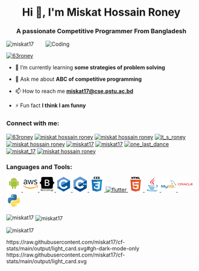 <h1 align="center">Hi 👋, I'm Miskat Hossain Roney</h1>
<h3 align="center">A passionate Competitive Programmer From Bangladesh</h3>
<img align="right" alt="Coding" width="400" src="https://camo.githubusercontent.com/d3a9f3a787ffc69aa73aa0a5cb5a29b968b823b62d80f7b589a705664dde9e2b/68747470733a2f2f7777772e627970656f706c652e636f6d2f77702d636f6e74656e742f75706c6f6164732f323031392f30332f70656f706c652d61742d776f726b2e676966">

<p align="left"> <img src="https://komarev.com/ghpvc/?username=miskat17&label=Profile%20views&color=0e75b6&style=flat" alt="miskat17" /> </p>

<p align="left"> <a href="https://twitter.com/63roney" target="blank"><img src="https://img.shields.io/twitter/follow/63roney?logo=twitter&style=for-the-badge" alt="63roney" /></a> </p>

- 🌱 I’m currently learning **some strategies of problem solving**

- 💬 Ask me about **ABC of competitive programming**

- 📫 How to reach me **miskat17@cse.pstu.ac.bd**

- ⚡ Fun fact **I think I am funny**

<h3 align="left">Connect with me:</h3>
<p align="left">
<a href="https://twitter.com/63roney" target="blank"><img align="center" src="https://raw.githubusercontent.com/rahuldkjain/github-profile-readme-generator/master/src/images/icons/Social/twitter.svg" alt="63roney" height="30" width="40" /></a>
<a href="https://linkedin.com/in/miskat hossain roney" target="blank"><img align="center" src="https://raw.githubusercontent.com/rahuldkjain/github-profile-readme-generator/master/src/images/icons/Social/linked-in-alt.svg" alt="miskat hossain roney" height="30" width="40" /></a>
<a href="https://fb.com/miskat hossain roney" target="blank"><img align="center" src="https://raw.githubusercontent.com/rahuldkjain/github-profile-readme-generator/master/src/images/icons/Social/facebook.svg" alt="miskat hossain roney" height="30" width="40" /></a>
<a href="https://instagram.com/it_s_roney" target="blank"><img align="center" src="https://raw.githubusercontent.com/rahuldkjain/github-profile-readme-generator/master/src/images/icons/Social/instagram.svg" alt="it_s_roney" height="30" width="40" /></a>
<a href="https://www.youtube.com/c/miskat hossain roney" target="blank"><img align="center" src="https://raw.githubusercontent.com/rahuldkjain/github-profile-readme-generator/master/src/images/icons/Social/youtube.svg" alt="miskat hossain roney" height="30" width="40" /></a>
<a href="https://www.codechef.com/users/miskat17" target="blank"><img align="center" src="https://cdn.jsdelivr.net/npm/simple-icons@3.1.0/icons/codechef.svg" alt="miskat17" height="30" width="40" /></a>
<a href="https://www.hackerrank.com/miskat17" target="blank"><img align="center" src="https://raw.githubusercontent.com/rahuldkjain/github-profile-readme-generator/master/src/images/icons/Social/hackerrank.svg" alt="miskat17" height="30" width="40" /></a>
<a href="https://codeforces.com/profile/one_last_dance" target="blank"><img align="center" src="https://raw.githubusercontent.com/rahuldkjain/github-profile-readme-generator/master/src/images/icons/Social/codeforces.svg" alt="one_last_dance" height="30" width="40" /></a>
<a href="https://www.leetcode.com/miskat_17" target="blank"><img align="center" src="https://raw.githubusercontent.com/rahuldkjain/github-profile-readme-generator/master/src/images/icons/Social/leet-code.svg" alt="miskat_17" height="30" width="40" /></a>
<a href="https://www.hackerearth.com/miskat hossain roney" target="blank"><img align="center" src="https://raw.githubusercontent.com/rahuldkjain/github-profile-readme-generator/master/src/images/icons/Social/hackerearth.svg" alt="miskat hossain roney" height="30" width="40" /></a>
</p>

<h3 align="left">Languages and Tools:</h3>
<p align="left"> <a href="https://developer.android.com" target="_blank" rel="noreferrer"> <img src="https://raw.githubusercontent.com/devicons/devicon/master/icons/android/android-original-wordmark.svg" alt="android" width="40" height="40"/> </a> <a href="https://aws.amazon.com" target="_blank" rel="noreferrer"> <img src="https://raw.githubusercontent.com/devicons/devicon/master/icons/amazonwebservices/amazonwebservices-original-wordmark.svg" alt="aws" width="40" height="40"/> </a> <a href="https://getbootstrap.com" target="_blank" rel="noreferrer"> <img src="https://raw.githubusercontent.com/devicons/devicon/master/icons/bootstrap/bootstrap-plain-wordmark.svg" alt="bootstrap" width="40" height="40"/> </a> <a href="https://www.cprogramming.com/" target="_blank" rel="noreferrer"> <img src="https://raw.githubusercontent.com/devicons/devicon/master/icons/c/c-original.svg" alt="c" width="40" height="40"/> </a> <a href="https://www.w3schools.com/cpp/" target="_blank" rel="noreferrer"> <img src="https://raw.githubusercontent.com/devicons/devicon/master/icons/cplusplus/cplusplus-original.svg" alt="cplusplus" width="40" height="40"/> </a> <a href="https://www.w3schools.com/css/" target="_blank" rel="noreferrer"> <img src="https://raw.githubusercontent.com/devicons/devicon/master/icons/css3/css3-original-wordmark.svg" alt="css3" width="40" height="40"/> </a> <a href="https://flutter.dev" target="_blank" rel="noreferrer"> <img src="https://www.vectorlogo.zone/logos/flutterio/flutterio-icon.svg" alt="flutter" width="40" height="40"/> </a> <a href="https://www.w3.org/html/" target="_blank" rel="noreferrer"> <img src="https://raw.githubusercontent.com/devicons/devicon/master/icons/html5/html5-original-wordmark.svg" alt="html5" width="40" height="40"/> </a> <a href="https://www.java.com" target="_blank" rel="noreferrer"> <img src="https://raw.githubusercontent.com/devicons/devicon/master/icons/java/java-original.svg" alt="java" width="40" height="40"/> </a> <a href="https://www.mysql.com/" target="_blank" rel="noreferrer"> <img src="https://raw.githubusercontent.com/devicons/devicon/master/icons/mysql/mysql-original-wordmark.svg" alt="mysql" width="40" height="40"/> </a> <a href="https://www.oracle.com/" target="_blank" rel="noreferrer"> <img src="https://raw.githubusercontent.com/devicons/devicon/master/icons/oracle/oracle-original.svg" alt="oracle" width="40" height="40"/> </a> <a href="https://www.python.org" target="_blank" rel="noreferrer"> <img src="https://raw.githubusercontent.com/devicons/devicon/master/icons/python/python-original.svg" alt="python" width="40" height="40"/> </a> </p>

<p><img align="left" src="https://github-readme-stats.vercel.app/api/top-langs?username=miskat17&show_icons=true&locale=en&layout=compact" alt="miskat17" /></p>

<p>&nbsp;<img align="center" src="https://github-readme-stats.vercel.app/api?username=miskat17&show_icons=true&locale=en" alt="miskat17" /></p>

<p><img align="center" src="https://github-readme-streak-stats.herokuapp.com/?user=miskat17&" alt="miskat17" /></p>
https://raw.githubusercontent.com/miskat17/cf-stats/main/output/light_card.svg#gh-dark-mode-only
https://raw.githubusercontent.com/miskat17/cf-stats/main/output/light_card.svg
